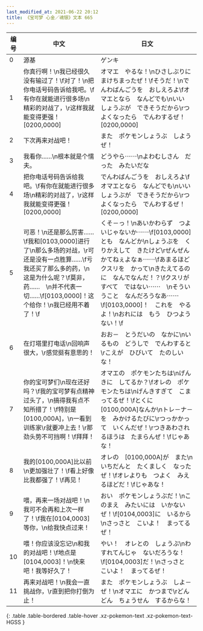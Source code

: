 ```yaml
---
last_modified_at: 2021-06-22 20:12
title: 《宝可梦 心金／魂银》文本 665
---
```

| 编号 | 中文 | 日文 |
| ---- | ---- | ---- |
| 0 | 源基 | ゲンキ |
| 1 | 你真行啊！\n我已经很久没有输过了！\f对了！\n把你电话号码告诉给我吧。\f有你在就能进行很多场\n精彩的对战了，\r这样我就能变得更强！[0200,0000] | オマエ　やるな！\nひさしぶりに　まけちまったぜ！\fそうだ！\nでんわばんごうを　おしえろよ\fオマエとなら　なんどでも\nいい　しょうぶが　できそうだから\rつよくなったら　でんわするぜ！[0200,0000] |
| 2 | 下次再来对战吧！ | また　ポケモンしょうぶ　しようぜ！ |
| 3 | 我看你……\n根本就是个懦夫。 | どうやら⋯⋯\nよわむしさん　だった　みたいだな |
| 4 | 把你电话号码告诉给我吧。\f有你在就能进行很多场\n精彩的对战了，\r这样我就能变得更强！[0200,0000] | でんわばんごうを　おしえろよ\fオマエとなら　なんどでも\nいい　しょうぶが　できそうだから\rつよくなったら　でんわするぜ！[0200,0000] |
| 5 | 可恶！\n还是那么厉害……\f我和[0103,0000]进行了\n那么多场的对战，\r可还是没有一点胜算……\f亏我还买了那么多的药，\n这是为什么呢？\f莫非，药……　\n并不代表一切……\f[0103,0000]！这个给你！\n我已经用不着了！\f | くそ－っ！\nあいかわらず　つよいじゃないか⋯⋯\f[0103,0000]とも　なんどか\nしょうぶを　くりかえして　きたけど\rぜんぜん　かてねぇよなぁ⋯⋯\fあまるほど　クスリを　かって\nきたえてるのに　なんでなんだ！？\fクスリが　すべて　ではない⋯⋯　\nそういうこと　なんだろうなあ⋯⋯\f[0103,0000]！　これを　やるよ！\nおれには　もう　ひつようない！\f |
| 6 | 在灯塔里打电话\n回响声很大，\r感觉挺有意思的！ | おお－　とうだいの　なかに\nいるもの　どうしで　でんわすると\rこえが　ひびいて　たのしいな！ |
| 7 | 你的宝可梦们\n现在还好吗？\f我的宝可梦有点精神过头了，\n搞得我有点不知所措了！\f特别是[0100,000A]，\n一看到训练家\r就要冲上去！\r那劲头势不可挡啊！\f拜拜！ | オマエの　ポケモンたちは\nげんきに　してるか？\fオレの　ポケモンたちは\nげんきすぎて　こまってるぜ！\fとくに　[0100,000A]なんか\nトレ－ナ－を　みかけるたびに\rつっかかって　いくんだぜ！\rつきあわされるほうは　たまらんぜ！\fじゃあな！ |
| 8 | 我的[0100,000A]比以前\n更加强壮了！\f看上好像比我都强了！\f再见！ | オレの　[0100,000A]が　また\nいちだんと　たくましく　なったぜ！\fオレよりも　つよく　みえるほどだ！\fじゃあな！ |
| 9 | 喂，再来一场对战吧！\n我可不会再和上次一样了！\f我在[0104,0003]等你，\n给我快点过来！ | おい　ポケモンしょうぶだ！\nこのまえ　みたいには　いかないぜ！\f[0104,0003]に　いるから\nさっさと　こいよ！　まってるぜ！ |
| 10 | 喂！你应该没忘记\n和我的对战吧！\f地点是[0104,0003]！\n快来吧！我等好久了！ | やい！　オレとの　しょうぶ\nわすれてんじゃ　ないだろうな！\f[0104,0003]だ！\nさっさと　こいよ！　まってるぜ！ |
| 11 | 再来对战吧！\n我会一直挑战你，\r直到把你打倒为止！ | また　ポケモンしょうぶ　しよ－ぜ！\nオマエに　かつまで\rどんどん　ちょうせん　するからな！ |
{: .table .table-bordered .table-hover .xz-pokemon-text .xz-pokemon-text-HGSS }